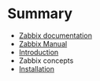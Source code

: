 # Summary

* [Zabbix documentation](README.md)
* [Zabbix Manual](chapter1.md)
* [Introduction](introduction.md)
* Zabbix concepts
* [Installation](/manual/installation.md)



